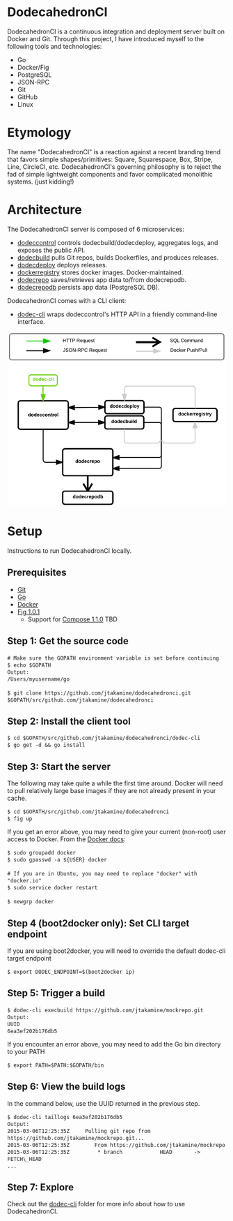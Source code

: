 DodecahedronCI
==============
DodecahedronCI is a continuous integration and deployment server built on Docker and Git.
Through this project, I have introduced myself to the following tools and technologies:
* Go
* Docker/Fig
* PostgreSQL
* JSON-RPC
* Git
* GitHub
* Linux

Etymology
=========
The name "DodecahedronCI" is a reaction against a recent branding trend that favors simple shapes/primitives: Square, Squarespace, Box, Stripe, Line, CircleCI, etc. DodecahedronCI's governing philosophy is to reject the fad of simple lightweight components and favor complicated monolithic systems. (just kidding!)

Architecture
============

The DodecahedronCI server is composed of 6 microservices:
* [dodeccontrol](dodeccontrol/) controls dodecbuild/dodecdeploy, aggregates logs, and exposes the public API.
* [dodecbuild](dodecbuild/) pulls Git repos, builds Dockerfiles, and produces releases.
* [dodecdeploy](dodecdeploy/) deploys releases.
* [dockerregistry](https://github.com/docker/docker-registry) stores docker images. Docker-maintained.
* [dodecrepo](dodecrepo/) saves/retrieves app data to/from dodecrepodb.
* [dodecrepodb](dodecrepodb/) persists app data (PostgreSQL DB).

DodecahedronCI comes with a CLI client:
* [dodec-cli](dodec-cli/) wraps dodeccontrol's HTTP API in a friendly command-line interface.

![](arch.png)

Setup
=====
Instructions to run DodecahedronCI locally.

Prerequisites
-------------
* [Git](http://git-scm.com/book/en/v2/Getting-Started-Installing-Git)
* [Go](https://golang.org/doc/install)
* [Docker](https://docs.docker.com/installation/)
* [Fig 1.0.1](http://www.fig.sh/install.html)
  * Support for [Compose 1.1.0](https://github.com/docker/compose/releases) TBD

Step 1: Get the source code
---------------------------

    # Make sure the GOPATH environment variable is set before continuing
    $ echo $GOPATH
    Output:
    /Users/myusername/go
    
    $ git clone https://github.com/jtakamine/dodecahedronci.git $GOPATH/src/github.com/jtakamine/dodecahedronci
    
Step 2: Install the client tool
-------------------------------

    $ cd $GOPATH/src/github.com/jtakamine/dodecahedronci/dodec-cli
    $ go get -d && go install
    
Step 3: Start the server
------------------------
The following may take quite a while the first time around. Docker will need to pull relatively large base images if they are not already present in your cache.

    $ cd $GOPATH/src/github.com/jtakamine/dodecahedronci
    $ fig up

If you get an error above, you may need to give your current (non-root) user access to Docker. From the [Docker docs](https://docs.docker.com/installation/ubuntulinux/#giving-non-root-access):

    $ sudo groupadd docker
    $ sudo gpasswd -a ${USER} docker
    
    # If you are in Ubuntu, you may need to replace "docker" with "docker.io"
    $ sudo service docker restart
    
    $ newgrp docker
    
Step 4 (boot2docker only): Set CLI target endpoint
--------------------------------------------------
If you are using boot2docker, you will need to override the default dodec-cli target endpoint

    $ export DODEC_ENDPOINT=$(boot2docker ip)
    
Step 5: Trigger a build
-----------------------

    $ dodec-cli execbuild https://github.com/jtakamine/mockrepo.git
    Output:
    UUID
    6ea3ef202b176db5

If you encounter an error above, you may need to add the Go bin directory to your PATH

    $ export PATH=$PATH:$GOPATH/bin

Step 6: View the build logs
---------------------------
In the command below, use the UUID returned in the previous step.

    $ dodec-cli taillogs 6ea3ef202b176db5
    Output:
    2015-03-06T12:25:35Z	 Pulling git repo from https://github.com/jtakamine/mockrepo.git...
    2015-03-06T12:25:35Z	    From https://github.com/jtakamine/mockrepo
    2015-03-06T12:25:35Z	     * branch            HEAD       -> FETCH\_HEAD
    ...

Step 7: Explore
---------------
Check out the [dodec-cli](dodec-cli/) folder for more info about how to use DodecahedronCI.


